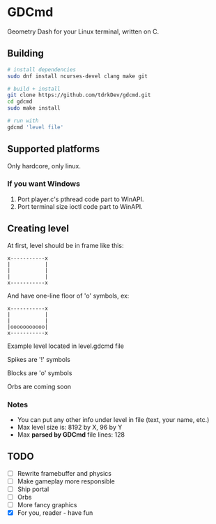 # GDCmd

Geometry Dash for your Linux terminal, written on C.

## Building

```sh
# install dependencies
sudo dnf install ncurses-devel clang make git

# build + install
git clone https://github.com/tdrkDev/gdcmd.git
cd gdcmd
sudo make install

# run with
gdcmd 'level file'
```

## Supported platforms

Only hardcore, only linux.

### If you want Windows

1. Port player.c's pthread code part to WinAPI.
2. Port terminal size ioctl code part to WinAPI.

## Creating level

At first, level should be in frame like this:

```
x-----------x
|           |
|           |
|           |
x-----------x
```

And have one-line floor of 'o' symbols, ex:

```
x-----------x
|           |
|           |
|ooooooooooo|
x-----------x
```

Example level located in level.gdcmd file

Spikes are '!' symbols

Blocks are 'o' symbols

Orbs are coming soon

### Notes
* You can put any other info under level in file (text, your name, etc.)
* Max level size is: 8192 by X, 96 by Y
* Max **parsed by GDCmd** file lines: 128

## TODO

- [ ] Rewrite framebuffer and physics
- [ ] Make gameplay more responsible
- [ ] Ship portal
- [ ] Orbs
- [ ] More fancy graphics
- [x] For you, reader - have fun
